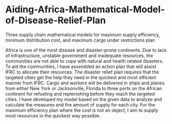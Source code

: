 # Aiding-Africa-Mathematical-Model-of-Disease-Relief-Plan
Three supply chain mathematical models for maximum supply efficiency,  minimum distribution cost, and maximum cargo under restrictions plan

Africa is one of the most disease and disaster-prone continents. Due to lack of infrastructure, unstable government and inadequate resources, the communities are not able to cope with natural and health related disasters. To aid the communities, I have assembled an action plan that will assist IFRC to allocate their resources. The disaster relief plan requires that the targeted cities get the help they need in the quickest and most efficient manner from IFRC. Cargo and workers will be delivered in ships and planes from either New York or Jacksonville, Florida to three ports on the African continent for refueling and replenishing before they reach the targeted cities. 
I have developed my model based on the given data to analyze and calculate the measures and the amount of supply for each city. For the maximum efficiency plan where the cost is not an object, I aim to supply most resources in the quickest way possible.
